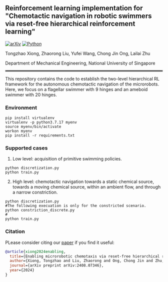 ## Reinforcement learning implementation for "Chemotactic navigation in robotic swimmers via reset-free hierarchical reinforcement learning"
[![arXiv](https://img.shields.io/badge/arXiv-2408.07346-df2a2a.svg)](https://arxiv.org/pdf/2408.07346)
[![Python](https://img.shields.io/badge/python-3.7.17-blue)](https://www.python.org)


Tongzhao Xiong, Zhaorong Liu, Yufei Wang, Chong Jin Ong, Lailai Zhu

Department of Mechanical Engineering, National University of Singapore

<hr style="border: 2px solid gray;"></hr>

This repository contains the code to establish the two-level hierarchical RL framework for the autonomous chemotactic navigation of the microrobots. Here, we focus on a flagellar swimmer with $9$ hinges and an ameboid swimmer with $20$ hinges.

### Environment
```
pip install virtualenv
virtualenv -p python3.7.17 myenv
source myenv/bin/activate
workon myenv
pip install -r requirements.txt
```

### Supported cases
1. Low level: acquisition of primitive swimming policies. 
```
python discretization.py
python train.py
```

2. High level: chemotactic navigation towards a static chemical source, towards a moving chemical source, within an ambient flow, and through a narrow constriction. 
```
python discretization.py
#The following execuation is only for the constricted scenario.
python constriction_discrete.py
#
python train.py
```

### Citation
PLease consider citing our [paper](https://arxiv.org/pdf/2408.07346) if you find it useful:
```bibtex
@article{xiong2024enabling,
  title={Enabling microrobotic chemotaxis via reset-free hierarchical reinforcement learning},
  author={Xiong, Tongzhao and Liu, Zhaorong and Ong, Chong Jin and Zhu, Lailai},
  journal={arXiv preprint arXiv:2408.07346},
  year={2024}
}
```
